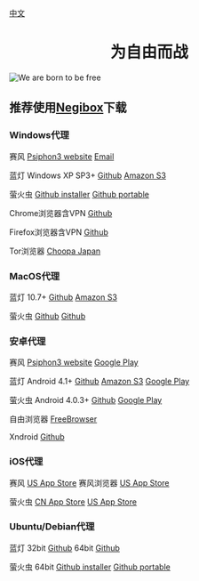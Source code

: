 [中文](https://github.com/hugetiny/FreeVPN/blob/master/READMECN.md)

<h1 align="center">为自由而战</h1>

![We are born to be free](http://pureplaystation.com/wp-content/uploads/2016/10/A_O_T_-Wings-of-Freedom_20160926135537.jpg)

## 推荐使用[Negibox](https://negibox.com)下载


### Windows代理
赛风
[Psiphon3 website](https://www.psiphon3.com/psiphon3.exe)
[Email](get@psiphon3.com)

蓝灯
Windows XP SP3+
[Github](https://raw.githubusercontent.com/getlantern/lantern-binaries/master/lantern-installer.exe)
[Amazon S3](https://s3.amazonaws.com/lantern/lantern-installer.exe)

萤火虫
[Github installer](https://raw.githubusercontent.com/cdtmirrors/yhc/master/yhc.exe)
[Github portable](https://raw.githubusercontent.com/cdtmirrors/yhc/master/greenyhc.exe)

Chrome浏览器含VPN
[Github](https://github.com/bannedbook/fanqiang/wiki/Chrome%E4%B8%80%E9%94%AE%E7%BF%BB%E5%A2%99%E5%8C%85#chromego-down)

Firefox浏览器含VPN
[Github](https://github.com/bannedbook/fanqiang/wiki/%E7%81%AB%E7%8B%90firefox%E4%B8%80%E9%94%AE%E7%BF%BB%E5%A2%99%E5%8C%85#firefoxfq-down)

Tor浏览器
[Choopa Japan](http://45.32.39.221/TorBrowserPortable.7z)


### MacOS代理
蓝灯
10.7+
[Github](https://raw.githubusercontent.com/getlantern/lantern-binaries/master/lantern-installer.dmg)
[Amazon S3](https://s3.amazonaws.com/lantern/lantern-installer.dmg)

萤火虫
[Github](https://raw.githubusercontent.com/cdtmirrors/yhc/master/yhc.dmg)
[Github](https://github.com/yinghuocho/download/blob/master/firefly_darwin_amd64?raw=true)


### 安卓代理
赛风
[Psiphon3 website](https://www.psiphon3.com/PsiphonAndroid.apk)
[Google Play](https://play.google.com/store/apps/developer?id=Psiphon+Inc.)

蓝灯
Android 4.1+
[Github](https://raw.githubusercontent.com/getlantern/lantern-binaries/master/lantern-installer.apk)
[Amazon S3](https://s3.amazonaws.com/lantern/lantern-installer.apk)
[Google Play](https://play.google.com/store/apps/details?id=org.getlantern.lantern)

萤火虫
Android 4.0.3+
[Github](https://raw.githubusercontent.com/cdtmirrors/yhc/master/yhc.apk)
[Google Play](https://play.google.com/store/apps/details?id=org.gofirefly.android.vpn)

自由浏览器
[FreeBrowser](https://github.com/greatfire/x/raw/master/FreeBrowser.apk)

Xndroid
[Github](https://github.com/XndroidDev/Xndroid/releases/download/1.2.6/app-release.apk)

### iOS代理
赛风
[US App Store](https://itunes.apple.com/us/app/psiphon/id1276263909?ls=1&mt=8)
赛风浏览器
[US App Store](https://itunes.apple.com/us/app/psiphon-browser/id1193362444?ls=1&mt=8)

萤火虫
[CN App Store](https://itunes.apple.com/cn/app/%E5%B0%BC%E9%A9%AC%E4%BB%A3%E7%90%86/id1260125306?mt=8)
[US App Store](https://itunes.apple.com/us/app/mudhorse-proxy/id1260125306)


### Ubuntu/Debian代理
蓝灯
32bit
[Github](https://raw.githubusercontent.com/getlantern/lantern-binaries/master/lantern-installer-32-bit.deb)
64bit
[Github](https://raw.githubusercontent.com/getlantern/lantern-binaries/master/lantern-installer-64-bit.deb)

萤火虫
64bit
[Github installer](https://github.com/yinghuocho/download/blob/master/firefly_linux_amd64_install.deb?raw=true)
[Github portable](https://github.com/yinghuocho/download/blob/master/firefly_linux_amd64?raw=true)








